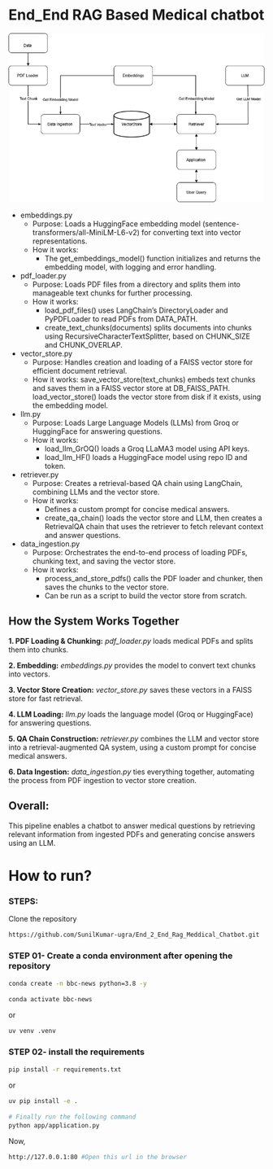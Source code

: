 # End_End RAG Based Medical chatbot

![image info](./data/rag_based_system.png)

* embeddings.py
    * Purpose:
        Loads a HuggingFace embedding model (sentence-transformers/all-MiniLM-L6-v2) for converting text into vector representations.
    * How it works:
        * The get_embeddings_model() function initializes and returns the embedding model, with logging and error handling.
* pdf_loader.py
    * Purpose:
Loads PDF files from a directory and splits them into manageable text chunks for further processing.
    * How it works:
        * load_pdf_files() uses LangChain’s DirectoryLoader and PyPDFLoader to read PDFs from DATA_PATH.
        * create_text_chunks(documents) splits documents into chunks using RecursiveCharacterTextSplitter, based on CHUNK_SIZE and CHUNK_OVERLAP.
* vector_store.py
    * Purpose:
Handles creation and loading of a FAISS vector store for efficient document retrieval.
    * How it works:
save_vector_store(text_chunks) embeds text chunks and saves them in a FAISS vector store at DB_FAISS_PATH.
load_vector_store() loads the vector store from disk if it exists, using the embedding model.
* llm.py
    * Purpose:
Loads Large Language Models (LLMs) from Groq or HuggingFace for answering questions.
    * How it works:
        * load_llm_GrOQ() loads a Groq LLaMA3 model using API keys.
        * load_llm_HF() loads a HuggingFace model using repo ID and token.
* retriever.py
    * Purpose:
Creates a retrieval-based QA chain using LangChain, combining LLMs and the vector store.
    * How it works:
        * Defines a custom prompt for concise medical answers.
        * create_qa_chain() loads the vector store and LLM, then creates a RetrievalQA chain that uses the retriever to fetch relevant context and answer questions.
* data_ingestion.py
    * Purpose:
Orchestrates the end-to-end process of loading PDFs, chunking text, and saving the vector store.
    * How it works:
        * process_and_store_pdfs() calls the PDF loader and chunker, then saves the chunks to the vector store.
        * Can be run as a script to build the vector store from scratch.

## How the System Works Together
**1. PDF Loading & Chunking:**
*pdf_loader.py* loads medical PDFs and splits them into chunks.

**2. Embedding:**
    *embeddings.py* provides the model to convert text chunks into vectors.

**3. Vector Store Creation:**
    *vector_store.py* saves these vectors in a FAISS store for fast retrieval.

**4. LLM Loading:**
    *llm.py* loads the language model (Groq or HuggingFace) for answering questions.

**5. QA Chain Construction:**
    *retriever.py* combines the LLM and vector store into a retrieval-augmented QA system, using a custom prompt for concise medical answers.

**6. Data Ingestion:**
    *data_ingestion.py* ties everything together, automating the process from PDF ingestion to vector store creation.

## Overall:
This pipeline enables a chatbot to answer medical questions by retrieving relevant information from ingested PDFs and generating concise answers using an LLM.


# How to run?
### STEPS:

Clone the repository

```bash
https://github.com/SunilKumar-ugra/End_2_End_Rag_Meddical_Chatbot.git
```
### STEP 01- Create a conda environment after opening the repository

```bash
conda create -n bbc-news python=3.8 -y
```

```bash
conda activate bbc-news
```
or 
```bash
uv venv .venv
```

### STEP 02- install the requirements
```bash
pip install -r requirements.txt
```
or 
```bash 
uv pip install -e .
```

```bash
# Finally run the following command
python app/application.py
```

Now,
```bash
http://127.0.0.1:80 #Open this url in the browser
```